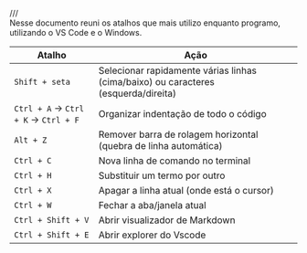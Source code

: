 ///  
Nesse documento reuni os atalhos que mais utilizo enquanto programo, utilizando o VS Code e o Windows. 

| Atalho                    | Ação                                                                 |
|--------------------------|----------------------------------------------------------------------|
| `Shift + seta`           | Selecionar rapidamente várias linhas (cima/baixo) ou caracteres (esquerda/direita)                                 |
| `Ctrl + A` → `Ctrl + K` → `Ctrl + F` | Organizar indentação de todo o código                           |
| `Alt + Z`                | Remover barra de rolagem horizontal (quebra de linha automática)     |
| `Ctrl + C`               | Nova linha de comando no terminal                                   |
| `Ctrl + H`               | Substituir um termo por outro                                        |
| `Ctrl + X`               | Apagar a linha atual (onde está o cursor)                            |
| `Ctrl + W`               | Fechar a aba/janela atual                                            |
| `Ctrl + Shift + V`       | Abrir visualizador de Markdown                                       |
| `Ctrl + Shift + E`       | Abrir explorer do Vscode                                       |


